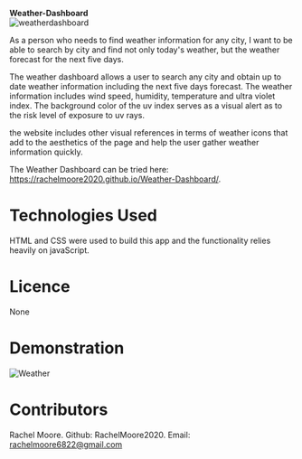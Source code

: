 **Weather-Dashboard**<br>
![weatherdashboard](https://user-images.githubusercontent.com/68473729/103313440-10eddc00-49ee-11eb-979a-d9b7b45f5fef.png)


As a person who needs to find weather information for any city, I want to be able to search by city and find not only today's weather, but the weather forecast for the next five days.

The weather dashboard allows a user to search any city and obtain up to date weather information including the next five days forecast. The weather information includes wind speed, humidity, temperature and ultra violet index. The background color of the uv index serves as a visual alert as to the risk level of exposure to uv rays.

the website includes other visual references in terms of weather icons that add to the aesthetics of the page and help the user gather weather information quickly.

The Weather Dashboard can be tried here:<br>
https://rachelmoore2020.github.io/Weather-Dashboard/.

# Technologies Used
HTML and CSS were used to build this app and the functionality relies heavily on javaScript.

# Licence
None

# Demonstration
![Weather](https://user-images.githubusercontent.com/68473729/96623472-6e242d80-12d9-11eb-84cb-a7ce10ebc405.gif)

# Contributors
Rachel Moore. Github: RachelMoore2020. Email: rachelmoore6822@gmail.com





